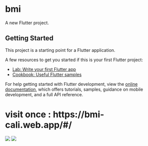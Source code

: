 # bmi

A new Flutter project.

## Getting Started

This project is a starting point for a Flutter application.

A few resources to get you started if this is your first Flutter project:

- [Lab: Write your first Flutter app](https://docs.flutter.dev/get-started/codelab)
- [Cookbook: Useful Flutter samples](https://docs.flutter.dev/cookbook)

For help getting started with Flutter development, view the
[online documentation](https://docs.flutter.dev/), which offers tutorials,
samples, guidance on mobile development, and a full API reference.


<h1>visit once : https://bmi-cali.web.app/#/</h1> 
<img src="https://drive.google.com/file/d/1RrV48Cwlv2PFW6FoxOlHrzIcQHpGwWEE/view?usp=sharing">
<img src="https://drive.google.com/file/d/1f0jQTZ0QuWNlLeBdZRqXG9a1BVdiNgAS/view?usp=drive_link">
